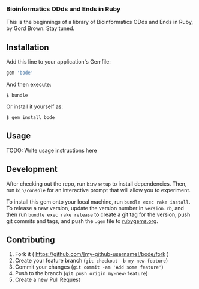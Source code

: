 ### Bioinformatics ODds and Ends in Ruby

This is the beginnings of a library of Bioinformatics ODds and Ends in Ruby, by
Gord Brown.  Stay tuned.

## Installation

Add this line to your application's Gemfile:

```ruby
gem 'bode'
```

And then execute:

    $ bundle

Or install it yourself as:

    $ gem install bode

## Usage

TODO: Write usage instructions here

## Development

After checking out the repo, run `bin/setup` to install dependencies. Then, run
`bin/console` for an interactive prompt that will allow you to experiment.

To install this gem onto your local machine, run `bundle exec rake install`. To
release a new version, update the version number in `version.rb`, and then run
`bundle exec rake release` to create a git tag for the version, push git
commits and tags, and push the `.gem` file to
[rubygems.org](https://rubygems.org).

## Contributing

1. Fork it ( https://github.com/[my-github-username]/bode/fork )
2. Create your feature branch (`git checkout -b my-new-feature`)
3. Commit your changes (`git commit -am 'Add some feature'`)
4. Push to the branch (`git push origin my-new-feature`)
5. Create a new Pull Request
